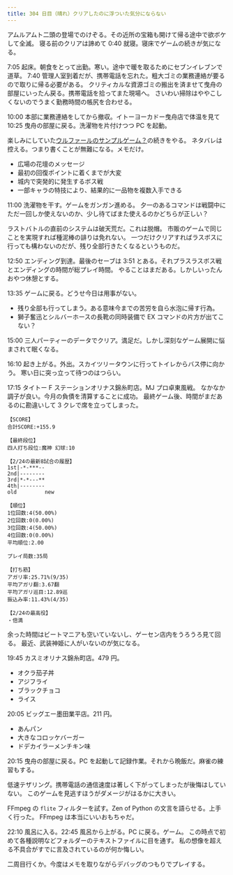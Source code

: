 ```yaml
---
title: 304 日目（晴れ）クリアしたのに浮ついた気分にならない
---
```


アムルアムト二頭の登場でのけぞる。その近所の宝箱も開けて帰る途中で欲ボケして全滅。
寝る前のクリアは諦めて 0:40 就寝。寝床でゲームの続きが気になる。

7:05 起床。朝食をとって出勤。寒い。途中で暖を取るためにセブンイレブンで道草。
7:40 管理人室到着だが、携帯電話を忘れた。粗大ゴミの業務連絡が要るので取りに帰る必要がある。
クリティカルな資源ゴミの搬出を済ませて曳舟の部屋にいったん戻る。携帯電話を拾ってまた現場へ。
さいわい掃除はややこしくないのでうまく勤務時間の帳尻を合わせる。

10:00 本部に業務連絡をしてから撤収。イトーヨーカドー曳舟店で体温を見て
10:25 曳舟の部屋に戻る。洗濯物を片付けつつ PC を起動。

楽しみにしていた[ウルファールのサンプルゲーム？][bshf21b]の続きをやる。
ネタバレは控える。つまり書くことが無難になる。メモだけ。

* 広場の花壇のメッセージ
* 最初の回復ポイントに着くまでが大変
* 城内で突発的に発生するボス戦
* 一部キャラの特技により、結果的に一品物を複数入手できる

11:00 洗濯物を干す。ゲームをガンガン進める。
夕一のあるコマンドは戦闘中にただ一回しか使えないのか、少し待てばまた使えるのかどちらが正しい？

ラストバトルの直前のシステムは破天荒だ。これは脱帽。
市販のゲームで同じことを実現すれば種泥棒の誹りは免れない。
一つだけクリアすればラスボスに行っても構わないのだが、残り全部行きたくなるというものだ。

12:50 エンディング到達。最後のセーブは 3:51 とある。それプラスラスボス戦とエンディングの時間が総プレイ時間。
やることはまだある。しかしいったんおやつ休憩とする。

13:35 ゲームに戻る。どうせ今日は用事がない。

* 残り全部も行ってしまう。ある意味今までの苦労を自ら水泡に帰す行為。
* 獅子奮迅とシルバーホースの長靴の同時装備で EX コマンドの片方が出てこない？

15:00 三人パーティーのデータでクリア。満足だ。しかし深刻なゲーム展開に悩まされて眠くなる。

16:10 起き上がる。外出。スカイツリータウンに行ってトイレからバス停に向かう。
寒い日に突っ立って待つのはつらい。

17:15 タイトー F ステーションオリナス錦糸町店。MJ プロ卓東風戦。
なかなか調子が良い。今月の負債を清算することに成功。
最終ゲーム後、時間がまだあるのに勘違いして 3 クレで席を立ってしまった。

```text
【SCORE】
合計SCORE:+155.9

【最終段位】
四人打ち段位:魔神 幻球:10

【2/24の最新8試合の履歴】
1st|-*-***--
2nd|--------
3rd|*-*---**
4th|--------
old         new

【順位】
1位回数:4(50.00%)
2位回数:0(0.00%)
3位回数:4(50.00%)
4位回数:0(0.00%)
平均順位:2.00

プレイ局数:35局

【打ち筋】
アガリ率:25.71%(9/35)
平均アガリ翻:3.67翻
平均アガリ巡目:12.89巡
振込み率:11.43%(4/35)

【2/24の最高役】
・倍満
```

余った時間はビートマニアも空いていないし、ゲーセン店内をうろうろ見て回る。
最近、武装神姫に人がいないのが気になる。

19:45 カスミオリナス錦糸町店。479 円。

* オクラ茄子丼
* アジフライ
* ブラックチョコ
* ライス

20:05 ビッグエー墨田業平店。211 円。

* あんパン
* 大きなコロッケバーガー
* ドデカイラーメンチキン味

20:15 曳舟の部屋に戻る。PC を起動して記録作業。それから晩飯だ。麻雀の練習もする。

低速テザリング。携帯電話の通信速度は著しく下がってしまったが後悔はしていない。
このゲームを見逃すほうがダメージがはるかに大きい。

FFmpeg の `flite` フィルターを試す。Zen of Python の文言を語らせる。上手く行った。
FFmpeg は本当にいいおもちゃだ。

22:10 風呂に入る。22:45 風呂から上がる。PC に戻る。ゲーム。
この時点で初めて各種説明などフォルダーのテキストファイルに目を通す。
私の想像を超える不具合がすでに言及されているのが何か悔しい。

二周目行くか。今度はメモを取りながらデバッグのつもりでプレイする。

<!--
メモ

* パオーム：クロエとスーリオン
* メルホース：ホーリィとウルフ
* リオーネ：マールマリィとココ
* ファルコ：ロズモンドとビビアン
-->

[bshf21b]: https://wodifes.net/game/show/446
